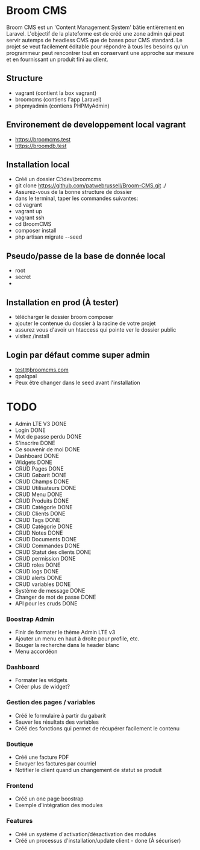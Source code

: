 # Broom CMS
Broom CMS est un 'Content Management System' bâtie entièrement en Laravel. L'objectif de la plateforme est de créé une zone admin qui peut servir autemps de headless CMS que de bases pour CMS standard. Le projet se veut facilement éditable pour répondre à tous les besoins qu'un programmeur peut rencontrer tout en conservant une approche sur mesure et en fournissant un produit fini au client. 



## Structure
 - vagrant (contient la box vagrant)
 - broomcms (contiens l'app Laravel)
 - phpmyadmin (contiens PHPMyAdmin)



## Environement de developpement local vagrant
 - https://broomcms.test 
 - https://broomdb.test



## Installation local
 - Créé un dossier C:\dev\broomcms
 - git clone https://github.com/patwebrussell/Broom-CMS.git ./
 - Assurez-vous de la bonne structure de dossier
 - dans le terminal, taper les commandes suivantes:
 - cd vagrant
 - vagrant up
 - vagrant ssh
 - cd BroomCMS
 - composer install
 - php artisan migrate --seed

## Pseudo/passe de la base de donnée local
 - root
 - secret
 - 

## Installation en prod (À tester)
 - télécharger le dossier broom composer
 - ajouter le contenue du dossier à la racine de votre projet
 - assurez vous d'avoir un htaccess qui pointe ver le dossier public
 - visitez /install



## Login par défaut comme super admin
 - test@broomcms.com
 - qpalqpal
 - Peux être changer dans le seed avant l'installation



# TODO
 - Admin LTE V3 DONE
 - Login DONE
 - Mot de passe perdu DONE
 - S'inscrire DONE
 - Ce souvenir de moi DONE
 - Dashboard DONE
 - Widgets DONE
 - CRUD Pages DONE
 - CRUD Gabarit DONE
 - CRUD Champs DONE
 - CRUD Utilisateurs DONE
 - CRUD Menu DONE
 - CRUD Produits DONE
 - CRUD Catégorie DONE
 - CRUD Clients DONE
 - CRUD Tags DONE
 - CRUD Catégorie DONE
 - CRUD Notes DONE
 - CRUD Documents DONE
 - CRUD Commandes DONE
 - CRUD Statut des clients DONE
 - CRUD permission DONE
 - CRUD roles DONE
 - CRUD logs DONE
 - CRUD alerts DONE
 - CRUD variables DONE
 - Système de message DONE
 - Changer de mot de passe DONE
 - API pour les cruds DONE



### Boostrap Admin
 - Finir de formater le thème Admin LTE v3
 - Ajouter un menu en haut à droite pour profile, etc.
 - Bouger la recherche dans le header blanc
 - Menu accordéon



### Dashboard
 - Formater les widgets
 - Créer plus de widget?



### Gestion des pages / variables
 - Créé le formulaire à partir du gabarit
 - Sauver les résultats des variables 
 - Créé des fonctions qui permet de récupérer facilement le contenu



### Boutique 
 - Créé une facture PDF
 - Envoyer les factures par courriel
 - Notifier le client quand un changement de statut se produit



### Frontend
 - Créé un one page boostrap
 - Exemple d'intégration des modules



### Features
 - Créé un système d'activation/désactivation des modules
 - Créé un processus d'installation/update client - done (À sécuriser)

